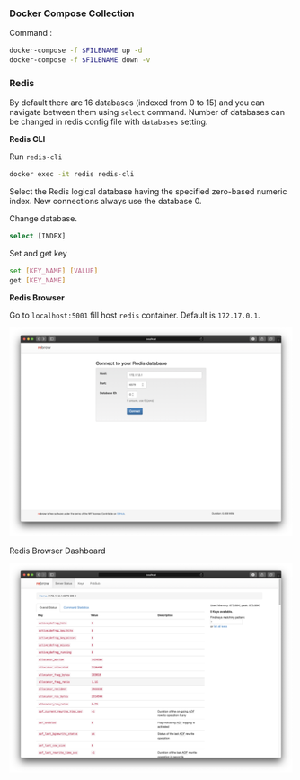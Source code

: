 ### Docker Compose Collection

Command :
```bash
docker-compose -f $FILENAME up -d
docker-compose -f $FILENAME down -v
```

### Redis

By default there are 16 databases (indexed from 0 to 15) and you can navigate between them using `select` command. Number of databases can be changed in redis config file with `databases` setting.

**Redis CLI**

Run `redis-cli`

```bash
docker exec -it redis redis-cli
```

Select the Redis logical database having the specified zero-based numeric index. New connections always use the database 0.

Change database.

```bash
select [INDEX]
```

Set and get key

```bash
set [KEY_NAME] [VALUE]
get [KEY_NAME]
```


**Redis Browser**

Go to `localhost:5001` fill host `redis` container. Default is `172.17.0.1`.

![Redis Browser](images/redis1.png)

Redis Browser Dashboard

![Redis Browser Dashboard](images/redis2.png)